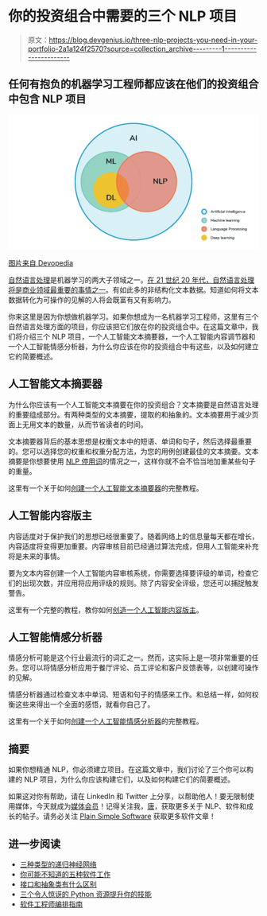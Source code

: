 # 你的投资组合中需要的三个 NLP 项目

> 原文：<https://blog.devgenius.io/three-nlp-projects-you-need-in-your-portfolio-2a1a124f2570?source=collection_archive---------1----------------------->

## 任何有抱负的机器学习工程师都应该在他们的投资组合中包含 NLP 项目

![](img/557c52166a48714c5d62f116aacad2b0.png)

[图片来自 Devopedia](https://devopedia.org/natural-language-processing)

[自然语言处理](https://pythonalgos.com/2021/11/23/what-is-natural-language-processing-nlp/)是机器学习的两大子领域之一。[在 21 世纪 20 年代，自然语言处理将是商业领域最重要的事情之一](/are-the-2020s-the-decade-of-natural-language-processing-6304d6d6b9c4)。有如此多的非结构化文本数据。知道如何将文本数据转化为可操作的见解的人将会既富有又有影响力。

你来这里是因为你想做机器学习。如果你想成为一名机器学习工程师，这里有三个自然语言处理方面的项目，你应该把它们放在你的投资组合中。在这篇文章中，我们将介绍三个 NLP 项目，一个人工智能文本摘要器，一个人工智能内容调节器和一个人工智能情感分析器，为什么你应该在你的投资组合中有这些，以及如何建立它的简要概述。

## 人工智能文本摘要器

为什么你应该有一个人工智能文本摘要在你的投资组合？文本摘要是自然语言处理的重要组成部分。有两种类型的文本摘要，提取的和抽象的。文本摘要用于减少页面上无用文本的数量，从而节省读者的时间。

文本摘要器背后的基本思想是权衡文本中的短语、单词和句子，然后选择最重要的。您可以选择您的权重和权重分配方法，为您的用例创建最佳的文本摘要。文本摘要是你想要使用 [NLP 停用词](https://pythonalgos.com/2021/12/19/nlp-stop-words-when-and-why-to-use-them/)的情况之一，这样你就不会不恰当地加重某些句子的重量。

这里有一个关于如何[创建一个人工智能文本摘要器](https://pythonalgos.com/2021/11/28/build-your-own-ai-text-summarizer-in-python/)的完整教程。

## 人工智能内容版主

内容适度对于保护我们的思想已经很重要了。随着网络上的信息量每天都在增长，内容适度将变得更加重要。内容审核目前已经通过算法完成，但用人工智能来补充将是未来的事情。

要为文本内容创建一个人工智能内容审核系统，你需要选择要评级的单词，检查它们的出现次数，并应用将应用评级的规则。除了内容安全评级，您还可以捕捉触发警告。

这里有一个完整的教程，教你如何[创造一个人工智能内容版主](https://pythonalgos.com/2021/12/24/how-to-build-an-ai-content-moderation-system/)。

## 人工智能情感分析器

情感分析可能是这个行业最流行的词汇之一。然而，这实际上是一项非常重要的任务。您可以将情感分析应用于餐厅评论、员工评论和客户反馈表等，以创建可操作的见解。

情感分析器通过检查文本中单词、短语和句子的情感来工作。和总结一样，如何权衡这些来得出一个全面的感悟，就看你自己了。

这里有一个关于如何[创建一个人工智能情感分析器](https://pythonalgos.com/2021/12/15/ask-nlp-the-media-on-the-obama-presidency-over-time/)的完整教程。

## 摘要

如果你想精通 NLP，你必须建立项目。在这篇文章中，我们讨论了三个你可以构建的 NLP 项目，为什么你应该构建它们，以及如何构建它们的简要概述。

如果这对你有帮助，请在 LinkedIn 和 Twitter 上分享，以帮助他人！要无限制使用媒体，今天就成为[媒体会员](https://medium.com/@ytang07/membership)！记得关注我，[唐](https://medium.com/@ytang07)，获取更多关于 NLP、软件和成长的帖子。请务必关注 [Plain Simple Software](https://medium.com/plain-simple-software) 获取更多软件文章！

## 进一步阅读

*   [三种类型的递归神经网络](https://pub.towardsai.net/three-types-of-recurrent-neural-networks-567b4e9c4261)
*   [你可能不知道的五种软件工作](/five-jobs-in-software-jobs-you-may-not-know-9712b26623b0)
*   [接口和抽象类有什么区别](https://medium.com/plain-simple-software/whats-the-difference-between-an-interface-and-an-abstract-class-d1fe50338325)
*   [三个令人惊讶的 Python 资源提升你的技能](/3-surprising-python-resources-to-turbocharge-your-skills-aecdfeb0d14b)
*   [软件工程师编排指南](https://pythonalgos.com/a-software-engineers-guide-to-the-orchestrator-pattern/)